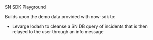 SN SDK Playground

Builds upon the demo data provided with now-sdk to:
- Levarge lodash to cleanse a SN DB query of incidents that is then relayed to the user through an info message
